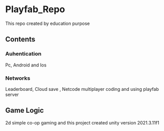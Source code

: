 # Playfab_Repo
This repo created by education purpose

## Contents
### Auhentication
Pc, Android and Ios

### Networks
Leaderboard, Cloud save , Netcode multiplayer coding and using playfab server

## Game Logic
2d simple co-op gaming and this project created unity version 2021.3.11f1